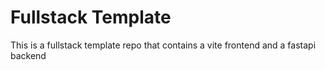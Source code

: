 # Fullstack Template

This is a fullstack template repo that contains a vite frontend and a fastapi backend
